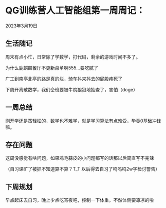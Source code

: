 # QG训练营人工智能组第一周周记：

2023年3月19日

## 生活随记

周末有点小忙，日常除了学数学，打代码，剩余的游戏时间不多了。

为什么鹿麒麟餐厅不更新菜单啊555…要吃腻了

广工到南亭北亭的路是真的烂，骑车抖来抖去的屁股疼死了

下周开离散数学，我们仝班要被牛院狠狠地抽查了，害怕（doge）

## 一周总结

刚开学还是蛮轻松的，数学也不难学，就是学习算法有点难受，毕竟0基础冲锋嘛。

## 存在问题

这周没感觉有啥问题，如果鸡毛蒜皮的小问题都写的话那以后简直写不完辣

（自习课旷了被抓不知道算不算？T_T 以后得去自习了呜呜呜2w字检讨警告）

## 下周规划

早点起床去自习，晚上少点吃宵夜吧，控制一下体重。不然体侧要凉凉的啦